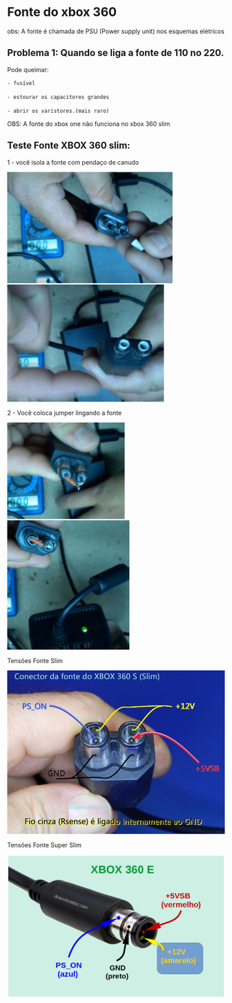 # Fonte do xbox 360

obs: A fonte é chamada de PSU (Power supply unit) nos esquemas elétricos

## Problema 1: Quando se liga a fonte de 110 no 220.

  Pode queimar:
    
    - fusível
    
    - estourar os capacitores grandes
    
    - abrir os varistores.(mais raro)




OBS: A fonte do xbox one não funciona no xbox 360 slim


## Teste Fonte XBOX 360 slim:

1 - você isola a fonte com pendaço de canudo

<img src=".assets/isolaFonte.JPG">

<img src=".assets/isolaFonte2.JPG">

2 - Você coloca jumper lingando a fonte

<img src=".assets/jumperFonte.JPG">

<img src=".assets/fonteLigada.JPG">

Tensões Fonte Slim

<img src=".assets/tensoesslim.jpg">


Tensões Fonte Super Slim

<img src=".assets/tensoesSuperSlim.jpg">
